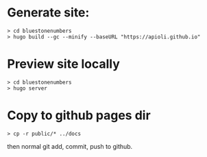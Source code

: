 


# Generate site:

```
> cd bluestonenumbers
> hugo build --gc --minify --baseURL "https://apioli.github.io"
```

# Preview site locally

```
> cd bluestonenumbers
> hugo server
```


# Copy to github pages dir
```
> cp -r public/* ../docs
```

then normal git add, commit, push to github.
